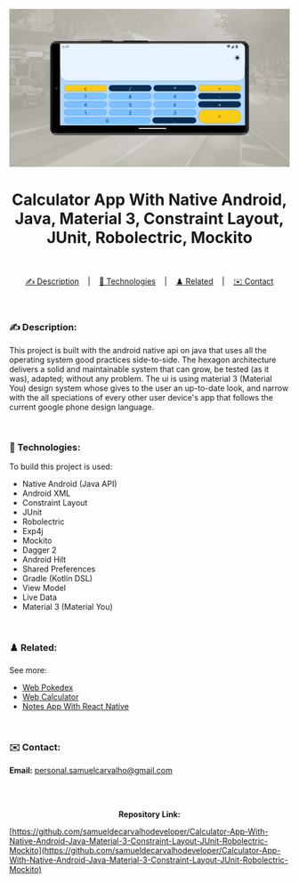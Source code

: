![](./thumbnail.jpg)

<h1 align="center">
Calculator App With Native Android, Java, Material 3, Constraint Layout, JUnit, Robolectric, Mockito
</h1>

<br/>

<br/>

<div align="center">
  <a href="#description">✍️ Description</a> &nbsp;&nbsp;&nbsp;|&nbsp;&nbsp;&nbsp <a href="#technologies">🚀 Technologies</a> &nbsp;&nbsp;&nbsp;|&nbsp;&nbsp;&nbsp <a href="#related">♟️ Related</a> &nbsp;&nbsp;&nbsp;|&nbsp;&nbsp;&nbsp <a href="#contact">✉️ Contact</a>
</div>

<br />
<br />

<h3 id="description">✍️ Description:</h3>

<p>This project is built with the android native api on java that uses all the operating system good practices side-to-side. The hexagon architecture delivers a solid and maintainable system that can grow, be tested (as it was), adapted; without any problem. The ui is using material 3 (Material You) design system whose gives to the user an up-to-date look, and narrow with the all speciations of every other user device's app that follows the current google phone design language.</p>

<br />

<h3 id="technologies">🚀 Technologies:</h3>

<p>To build this project is used:</p>

- Native Android (Java API)
- Android XML
- Constraint Layout
- JUnit
- Robolectric
- Exp4j
- Mockito
- Dagger 2
- Android Hilt
- Shared Preferences
- Gradle (Kotlin DSL)
- View Model
- Live Data
- Material 3 (Material You)

<br />

<h3 id="related">♟️ Related:</h3>

See more:

<ul>
  <li><a href="https://github.com/samuelcarvalhodeveloper/Pokedex-With-Next-Js-Typescript-Axios-Jest-React-Testing-Library-PHP-Laravel-Python-Django">Web Pokedex</a></li>
  <li><a href="https://github.com/samueldecarvalhodeveloper/Calculator-With-Next-Js-Nginx-Load-Balancer-Proxy-Server-Server-Side-Rendering-Typescript-Sass">Web Calculator</a></li>
  <li><a href="https://github.com/samuelcarvalhodeveloper/Notes-App-With-React-Native-Expo-Custom-Hooks-Typescript-Sqlite3-Prettier-Eslint-EditorConfig-Jest">Notes App With React Native</a></li>
</ul>

<br />

<h3 id="contact">✉️ Contact:</h3>

**Email:**
<a href="mailto:personal.samuelcarvalho@gmail.com">personal.samuelcarvalho@gmail.com</a>

<br />
<br />

<p align="center"><strong>Repository Link:</strong></p>

[https://github.com/samueldecarvalhodeveloper/Calculator-App-With-Native-Android-Java-Material-3-Constraint-Layout-JUnit-Robolectric-Mockito](https://github.com/samueldecarvalhodeveloper/Calculator-App-With-Native-Android-Java-Material-3-Constraint-Layout-JUnit-Robolectric-Mockito)
